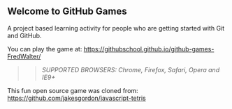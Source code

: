 ## Welcome to GitHub Games

A project based learning activity for people who are getting started with Git and GitHub.

You can play the game at: https://githubschool.github.io/github-games-FredWalter/

>> _*SUPPORTED BROWSERS*: Chrome, Firefox, Safari, Opera and IE9+_

This fun open source game was cloned from: https://github.com/jakesgordon/javascript-tetris
